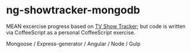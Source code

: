 ng-showtracker-mongodb
======================

MEAN excercise progress based on [TV Show Tracker](http://sahatyalkabov.com/create-a-tv-show-tracker-using-angularjs-nodejs-and-mongodb/); but code is written via CoffeeScript as a personal CoffeeScript exercise.


Mongoose / Express-generator / Angular / Node / Gulp
